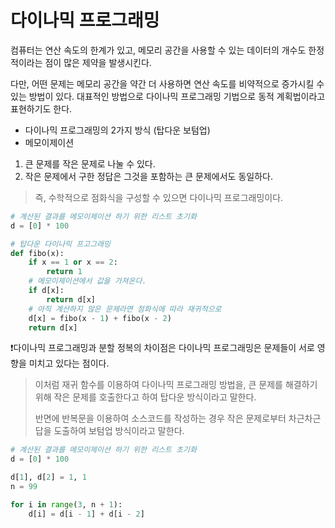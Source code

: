 # 다이나믹 프로그래밍
컴퓨터는 연산 속도의 한계가 있고, 메모리 공간을 사용할 수 있는 데이터의 개수도 한정적이라는 점이 많은 제약을 발생시킨다.

다만, 어떤 문제는 메모리 공간을 약간 더 사용하면 연산 속도를 비약적으로 증가시킬 수 있는 방법이 있다. 대표적인 방법으로 다이나믹 프로그래밍
기법으로 동적 계획법이라고 표현하기도 한다.
- 다이나믹 프로그래밍의 2가지 방식 (탑다운 보텀업)
- 메모이제이션

1. 큰 문제를 작은 문제로 나눌 수 있다.
2. 작은 문제에서 구한 정답은 그것을 포함하는 큰 문제에서도 동일하다.

>즉, 수학적으로 점화식을 구성할 수 있으면 다이나믹 프로그래밍이다.
>

```python
# 계산된 결과를 메모이제이션 하기 위한 리스트 초기화
d = [0] * 100

# 탑다운 다이나믹 프고그래밍
def fibo(x):
    if x == 1 or x == 2:
        return 1
    # 메모이제이션에서 값을 가져온다.
    if d[x]:
        return d[x]
    # 아직 계산하지 않은 문제라면 점화식에 따라 재귀적으로
    d[x] = fibo(x - 1) + fibo(x - 2)
    return d[x]
```

❗다이나믹 프로그래밍과 분할 정복의 차이점은 다이나믹 프로그래밍은 문제들이 서로 영향을 미치고 있다는 점이다.

> 이처럼 재귀 함수를 이용하여 다이나믹 프로그래밍 방법을, 큰 문제를 해결하기 위해 작은 문제를 호출한다고 하여 탑다운 방식이라고 말한다.
> 
> 반면에 반복문을 이용하여 소스코드를 작성하는 경우 작은 문제로부터 차근차근 답을 도출하여 보텀업 방식이라고 말한다.

```python
# 계산된 결과를 메모이제이션 하기 위한 리스트 초기화
d = [0] * 100

d[1], d[2] = 1, 1
n = 99

for i in range(3, n + 1):
    d[i] = d[i - 1] + d[i - 2]
```
